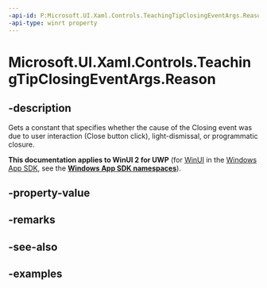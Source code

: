 ```yaml
---
-api-id: P:Microsoft.UI.Xaml.Controls.TeachingTipClosingEventArgs.Reason
-api-type: winrt property
---
```


# Microsoft.UI.Xaml.Controls.TeachingTipClosingEventArgs.Reason

<!--
public Microsoft.UI.Xaml.Controls.TeachingTipCloseReason Reason { get; }
-->

## -description

Gets a constant that specifies whether the cause of the Closing event was due to user interaction (Close button click), light-dismissal, or programmatic closure.

**This documentation applies to WinUI 2 for UWP** (for [WinUI](/windows/apps/winui/winui3/) in the [Windows App SDK](/windows/apps/windows-app-sdk/), see the **[Windows App SDK namespaces](/windows/windows-app-sdk/api/winrt/)**).

## -property-value

## -remarks

## -see-also

## -examples

